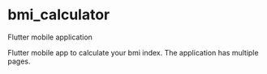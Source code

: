 # bmi_calculator

Flutter mobile application

Flutter mobile app to calculate your bmi index. The application has multiple pages.
